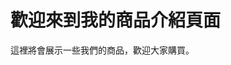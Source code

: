 <!DOCTYPE html>
<html lang="en">
<head>
    <meta charset="UTF-8">
    <meta name="viewport" content="width=device-width, initial-scale=1.0">
    <title>商品介紹</title>
</head>
<body>
    <h1>歡迎來到我的商品介紹頁面</h1>
    <p>這裡將會展示一些我們的商品，歡迎大家購買。</p>
    <!-- 你可以在這裡加入更多的商品介紹 -->
</body>
</html>
